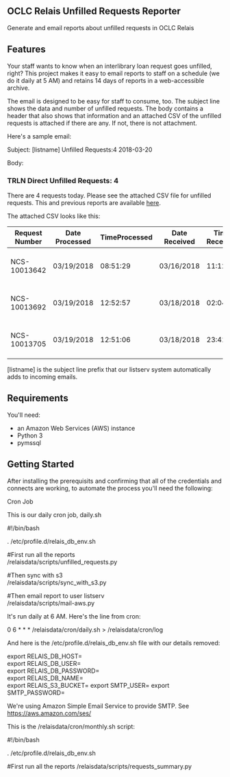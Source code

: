 ##  OCLC Relais Unfilled Requests Reporter

Generate and email reports about unfilled requests in OCLC Relais

## Features

Your staff wants to know when an interlibrary loan request goes unfilled, right?  This project makes it easy to email reports to staff on a schedule (we do it daily at 5 AM) and retains 14 days of reports in a web-accessible archive.

The email is designed to be easy for staff to consume, too.  The subject line shows the data and number of unfilled requests. The body contains a header that also shows that information and an attached CSV of the unfilled requests is attached if there are any.  If not, there is not attachment.  

Here's a sample email:

Subject: [listname] Unfilled Requests:4 2018-03-20

Body: 

### TRLN Direct Unfilled Requests: 4

There are 4 requests today.
Please see the attached CSV file for unfilled requests. This and previous reports are available [here](link/). 

The attached CSV looks like this:



| Request Number | Date Processed | TimeProcessed | Date Received | Time Received	| Author | Title | Requesting Institution | 
| -------------- | -------------- | ------------- | ------------- | ------------- |------- | ----- | ---------------------- | 
| NCS-10013642   |  03/19/2018	  | 08:51:29	    | 03/16/2018    | 11:12:19	    |JOHN GREEN |	LOOKING FOR ALASKA |	North Carolina State University |
| NCS-10013692	 | 03/19/2018	    | 12:52:57	    | 03/18/2018	  | 02:04:48	    | OLYMPIA NICODEMI | AN INTRODUCTION TO ABSTRACT ALGEBRA | North Carolina State University |
| NCS-10013705	 | 03/19/2018	    | 12:51:06	    | 03/18/2018	  |23:41:54	      | STUART TYSON SMITH | ASKUT IN NUBIA	| North Carolina State University|

[listname] is the subject line prefix that our listserv system automatically adds to incoming emails.  


## Requirements

You'll need: 
- an Amazon Web Services (AWS) instance
- Python 3
- pymssql 

## Getting Started

After installing the prerequisits and confirming that all of the credentials and connects are working, to automate the process you'll need the following:

Cron Job

This is our daily cron job, daily.sh

#!/bin/bash                                                                                                                                
                                                                                                                                           
. /etc/profile.d/relais_db_env.sh                                                                                                          
                                                                                                                                           
#First run all the reports                                                                                                                
/relaisdata/scripts/unfilled_requests.py                                                                                                   
                                                                                                                                           
#Then sync with s3                                                                                                                        
/relaisdata/scripts/sync_with_s3.py                                                                                                        
                                                                                                                                           
#Then email report to user listserv                                                                                                       
/relaisdata/scripts/mail-aws.py 

It's run daily at 6 AM.  Here's the line from cron:

0 6 * * * /relaisdata/cron/daily.sh > /relaisdata/cron/log

And here is the /etc/profile.d/relais_db_env.sh file with our details removed:

export RELAIS_DB_HOST=                                                                                                     
export RELAIS_DB_USER=                                                                                                             
export RELAIS_DB_PASSWORD=                                                                                                          
export RELAIS_DB_NAME=                                                                                                                
export RELAIS_S3_BUCKET=
export SMTP_USER=
export SMTP_PASSWORD=

We're using Amazon Simple Email Service to provide SMTP.  See https://aws.amazon.com/ses/

This is the /relaisdata/cron/monthly.sh script:

#!/bin/bash

. /etc/profile.d/relais_db_env.sh

#First run all the reports
/relaisdata/scripts/requests_summary.py

